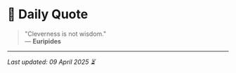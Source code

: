 # 📜 Daily Quote

> "Cleverness is not wisdom."  
> — **Euripides**

---

_Last updated: 09 April 2025 ⏳_
